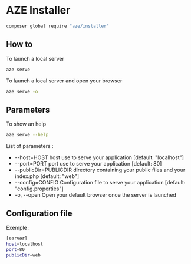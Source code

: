 # AZE Installer
```bash
composer global require "aze/installer"
```

## How to
To launch a local server
```bash
aze serve
```

To launch a local server and open your browser
```bash
aze serve -o
```

## Parameters
To show an help
```bash
aze serve --help
```
List of parameters :
* --host=HOST            host use to serve your application [default: "localhost"]
* --port=PORT            port use to serve your application [default: 80]
* --publicDir=PUBLICDIR  directory containing your public files and your index.php [default: "web"]
* --config=CONFIG        Configuration file to serve your application [default: "config.properties"]
* -o, --open             Open your default browser once the server is launched

## Configuration file
Exemple :
```bash
[server]
host=localhost
port=80
publicDir=web
```